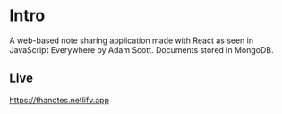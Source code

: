 # Intro

A web-based note sharing application made with React as seen in JavaScript Everywhere by Adam Scott.
Documents stored in MongoDB.

## Live

https://thanotes.netlify.app
